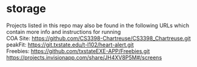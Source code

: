 # storage
Projects listed in this repo may also be found in the following URLs which contain more info and instructions for running
</br>
COA Site: https://github.com/CS3398-Chartreuse/CS3398_Chartreuse.git
</br>
peakFit: https://git.txstate.edu/t-l102/heart-alert.git
</br>
Freebies: https://github.com/txstateEXE-APP/Freebies.git
</br>
https://projects.invisionapp.com/share/JH4XV8P5M#/screens

